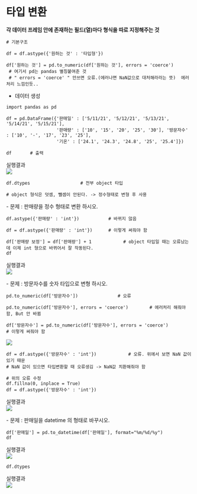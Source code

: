 # 타입 변환
**각 데이터 프레임 안에 존재하는 필드(열)마다 형식을 따로 지정해주는 것**

```
# 기본구조

df = df.astype({'원하는 것' : '타입형'})

df['원하는 것'] = pd.to_numeric(df['원하는 것'], errors = 'coerce') 
 # 여기서 pd는 pandas 별칭붙여준 것
 # " errors = 'coerce' " 안쓰면 오류.(에러나면 NaN값으로 대처해라라는 뜻)  에러처리 느낌인듯..
```


- 데이터 생성
```
import pandas as pd

df = pd.DataFrame({'판매일' : ['5/11/21', '5/12/21', '5/13/21', '5/14/21', '5/15/21'],
                   '판매량' : ['10', '15', '20', '25', '30'], '방문자수' : ['10', '-', '17', '23', '25'], 
                   '기온' : ['24.1', '24.3', '24.8', '25', '25.4']})

df       # 출력
```
실행결과   
![](https://user-images.githubusercontent.com/64197543/152570831-02b4c839-f4b0-4c50-890b-27abbd7009c5.PNG)

```
df.dtypes                   # 전부 object 타입

# object 형식은 덧셈, 뺄셈이 안된다. -> 정수형태로 변형 후 사용
```

\- 문제 : 판매량을 정수 형태로 변환 하시오.

```
df.astype({'판매량' : 'int'})           # 바뀌지 않음

df = df.astype({'판매량' : 'int'})      # 이렇게 써줘야 함 
```

```
df['판매량 보정'] = df['판매량'] + 1            # object 타입일 때는 오류났는데 이제 int 형으로 바뀌어서 잘 작동된다.
df
```
실행결과   
![](https://user-images.githubusercontent.com/64197543/152570836-f3d07268-0cb5-438e-a18c-03ac25597b67.PNG)


\- 문제 : 방문자수를 숫자 타입으로 변형 하시오.
```
pd.to_numeric(df['방문자수'])               # 오류

pd.to_numeric(df['방문자수'], errors = 'coerce')        # 에러처리 해줘야 함, But 안 바뀜

df['방문자수'] = pd.to_numeric(df['방문자수'], errors = 'coerce')           # 이렇게 써줘야 함
```

![](https://user-images.githubusercontent.com/64197543/152570837-4f53371b-7e82-4702-aca2-7f5f8f79ffd1.PNG)

```
df = df.astype({'방문자수' : 'int'})            # 오류. 위에서 보면 NaN 값이 있기 때문
# NaN 값이 있으면 타입변환할 때 오류생김 -> NaN값 치환해줘야 함
```

```
# 위의 오류 수정
df.fillna(0, inplace = True)
df = df.astype({'방문자수' : 'int'})
```
실행결과   
![](https://user-images.githubusercontent.com/64197543/152571138-844179bd-ff26-42ed-a7e1-90b0e47ef78c.PNG)


\- 문제 : 판매일을 datetime 의 형태로 바꾸시오.
```
df['판매일'] = pd.to_datetime(df['판매일'], format="%m/%d/%y")
df
```
실행결과   
![](https://user-images.githubusercontent.com/64197543/152571381-0a2f9193-e9af-4086-812c-aad5af773a41.PNG)
```
df.dtypes
```
실행결과   
![](https://user-images.githubusercontent.com/64197543/152571454-2c6d3662-38e9-4bf9-8978-e56c146a5c80.PNG)